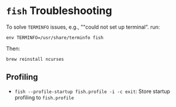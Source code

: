 # `fish` Troubleshooting

To solve `TERMINFO` issues, e.g., ""could not set up terminal". run:

    env TERMINFO=/usr/share/terminfo fish

Then:

    brew reinstall ncurses

## Profiling

- `fish --profile-startup fish.profile -i -c exit`: Store startup profiling to `fish.profile`
